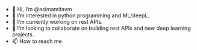 - 👋 Hi, I’m @asimamitavm
- 👀 I’m interested in python programming and ML/deepL.
- 🌱 I’m currently working on rest APIs.
- 💞️ I’m looking to collaborate on building rest APIs and new deep learning projects.
- 📫 How to reach me 

<!---
asimamitavm/asimamitavm is a ✨ special ✨ repository because its `README.md` (this file) appears on your GitHub profile.
You can click the Preview link to take a look at your changes.
--->
